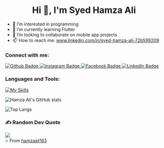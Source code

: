  <h1 align="center">Hi 👋, I'm Syed Hamza Ali</h1>

- 👀 I’m interested in programming
- 🌱 I’m currently learning Flutter
- 💞️ I’m looking to collaborate on mobile app projects
- 📫 How to reach me: www.linkedin.com/in/syed-hamza-ali-72b599209
  
### Connect with me:
<div id="badges">
  <a href="https://github.com/hamzaali163">
    <img src="https://img.shields.io/badge/Github-white?style=for-the-badge&logo=Github&logoColor=black" alt="Github Badge"/>
  </a>
   <a href="https://www.instagram.com/syedhamzaali059/">
    <img src="https://img.shields.io/badge/Instagram-purple?style=for-the-badge&logo=instagram&logoColor=white" alt="Instagram Badge"/>
  </a>
   <a href="https://www.facebook.com/profile.php?id=100008721317739">
    <img src="https://img.shields.io/badge/Facebook-blue?style=for-the-badge&logo=facebook&logoColor=white" alt="Facebook Badge"/>
  </a>
    <a href="https://www.linkedin.com/in/syed-hamza-ali-72b599209">
    <img src="https://img.shields.io/badge/LinkedIn-0077B5?style=for-the-badge&logo=linkedin&logoColor=white" alt="LinkedIn Badge"/>
  </a>
 
</div>

### Languages and Tools:
[![My Skills](https://skillicons.dev/icons?i=flutter,dart,firebase,cpp,github,postman,figma,xd&perline=5)](https://skillicons.dev)

![Hamza Ali's GitHub stats](https://github-readme-stats.vercel.app/api?username=hamzaali163&show_icons=true&theme=dark)

![Top Langs](https://github-readme-stats.vercel.app/api/top-langs/?username=hamzaali163&theme=dark)

### ✍️ Random Dev Quote
![](https://quotes-github-readme.vercel.app/api?type=vetical&theme=tokyonight)
<br>
⭐️ From [hamzaali163](https://github.com/hamzaali163)
